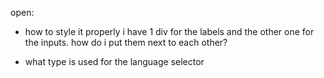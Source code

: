 open:

- how to style it properly
i have 1 div for the labels
and the other one for the inputs. how do i put them next to each other?

- what type is used for the language selector

